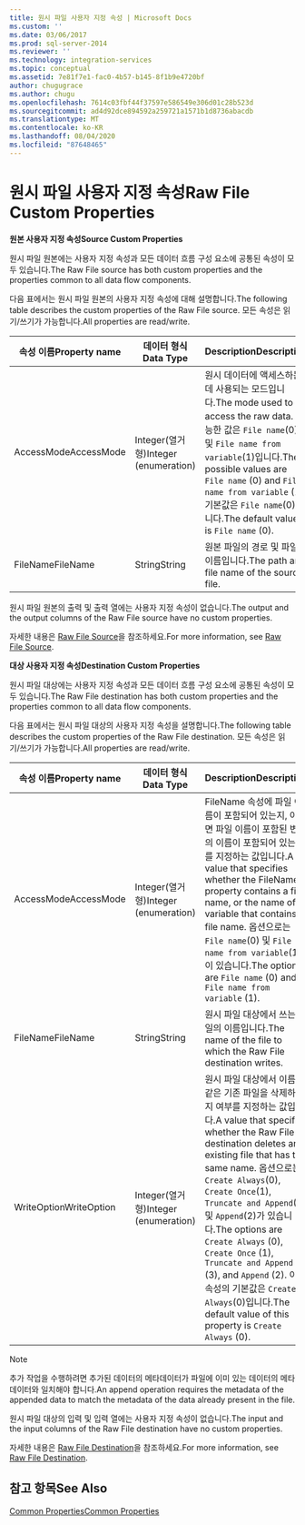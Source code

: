 ```yaml
---
title: 원시 파일 사용자 지정 속성 | Microsoft Docs
ms.custom: ''
ms.date: 03/06/2017
ms.prod: sql-server-2014
ms.reviewer: ''
ms.technology: integration-services
ms.topic: conceptual
ms.assetid: 7e81f7e1-fac0-4b57-b145-8f1b9e4720bf
author: chugugrace
ms.author: chugu
ms.openlocfilehash: 7614c03fbf44f37597e586549e306d01c28b523d
ms.sourcegitcommit: ad4d92dce894592a259721a1571b1d8736abacdb
ms.translationtype: MT
ms.contentlocale: ko-KR
ms.lasthandoff: 08/04/2020
ms.locfileid: "87648465"
---
```

# <a name="raw-file-custom-properties"></a><span data-ttu-id="eed80-102">원시 파일 사용자 지정 속성</span><span class="sxs-lookup"><span data-stu-id="eed80-102">Raw File Custom Properties</span></span>
  <span data-ttu-id="eed80-103">**원본 사용자 지정 속성**</span><span class="sxs-lookup"><span data-stu-id="eed80-103">**Source Custom Properties**</span></span>  
  
 <span data-ttu-id="eed80-104">원시 파일 원본에는 사용자 지정 속성과 모든 데이터 흐름 구성 요소에 공통된 속성이 모두 있습니다.</span><span class="sxs-lookup"><span data-stu-id="eed80-104">The Raw File source has both custom properties and the properties common to all data flow components.</span></span>  
  
 <span data-ttu-id="eed80-105">다음 표에서는 원시 파일 원본의 사용자 지정 속성에 대해 설명합니다.</span><span class="sxs-lookup"><span data-stu-id="eed80-105">The following table describes the custom properties of the Raw File source.</span></span> <span data-ttu-id="eed80-106">모든 속성은 읽기/쓰기가 가능합니다.</span><span class="sxs-lookup"><span data-stu-id="eed80-106">All properties are read/write.</span></span>  
  
|<span data-ttu-id="eed80-107">속성 이름</span><span class="sxs-lookup"><span data-stu-id="eed80-107">Property name</span></span>|<span data-ttu-id="eed80-108">데이터 형식</span><span class="sxs-lookup"><span data-stu-id="eed80-108">Data Type</span></span>|<span data-ttu-id="eed80-109">Description</span><span class="sxs-lookup"><span data-stu-id="eed80-109">Description</span></span>|  
|-------------------|---------------|-----------------|  
|<span data-ttu-id="eed80-110">AccessMode</span><span class="sxs-lookup"><span data-stu-id="eed80-110">AccessMode</span></span>|<span data-ttu-id="eed80-111">Integer(열거형)</span><span class="sxs-lookup"><span data-stu-id="eed80-111">Integer (enumeration)</span></span>|<span data-ttu-id="eed80-112">원시 데이터에 액세스하는 데 사용되는 모드입니다.</span><span class="sxs-lookup"><span data-stu-id="eed80-112">The mode used to access the raw data.</span></span> <span data-ttu-id="eed80-113">가능한 값은 `File name`(0) 및 `File name from variable`(1)입니다.</span><span class="sxs-lookup"><span data-stu-id="eed80-113">The possible values are `File name` (0) and `File name from variable` (1).</span></span> <span data-ttu-id="eed80-114">기본값은 `File name`(0)입니다.</span><span class="sxs-lookup"><span data-stu-id="eed80-114">The default value is `File name` (0).</span></span>|  
|<span data-ttu-id="eed80-115">FileName</span><span class="sxs-lookup"><span data-stu-id="eed80-115">FileName</span></span>|<span data-ttu-id="eed80-116">String</span><span class="sxs-lookup"><span data-stu-id="eed80-116">String</span></span>|<span data-ttu-id="eed80-117">원본 파일의 경로 및 파일 이름입니다.</span><span class="sxs-lookup"><span data-stu-id="eed80-117">The path and file name of the source file.</span></span>|  
  
 <span data-ttu-id="eed80-118">원시 파일 원본의 출력 및 출력 열에는 사용자 지정 속성이 없습니다.</span><span class="sxs-lookup"><span data-stu-id="eed80-118">The output and the output columns of the Raw File source have no custom properties.</span></span>  
  
 <span data-ttu-id="eed80-119">자세한 내용은 [Raw File Source](raw-file-source.md)을 참조하세요.</span><span class="sxs-lookup"><span data-stu-id="eed80-119">For more information, see [Raw File Source](raw-file-source.md).</span></span>  
  
 <span data-ttu-id="eed80-120">**대상 사용자 지정 속성**</span><span class="sxs-lookup"><span data-stu-id="eed80-120">**Destination Custom Properties**</span></span>  
  
 <span data-ttu-id="eed80-121">원시 파일 대상에는 사용자 지정 속성과 모든 데이터 흐름 구성 요소에 공통된 속성이 모두 있습니다.</span><span class="sxs-lookup"><span data-stu-id="eed80-121">The Raw File destination has both custom properties and the properties common to all data flow components.</span></span>  
  
 <span data-ttu-id="eed80-122">다음 표에서는 원시 파일 대상의 사용자 지정 속성을 설명합니다.</span><span class="sxs-lookup"><span data-stu-id="eed80-122">The following table describes the custom properties of the Raw File destination.</span></span> <span data-ttu-id="eed80-123">모든 속성은 읽기/쓰기가 가능합니다.</span><span class="sxs-lookup"><span data-stu-id="eed80-123">All properties are read/write.</span></span>  
  
|<span data-ttu-id="eed80-124">속성 이름</span><span class="sxs-lookup"><span data-stu-id="eed80-124">Property name</span></span>|<span data-ttu-id="eed80-125">데이터 형식</span><span class="sxs-lookup"><span data-stu-id="eed80-125">Data Type</span></span>|<span data-ttu-id="eed80-126">Description</span><span class="sxs-lookup"><span data-stu-id="eed80-126">Description</span></span>|  
|-------------------|---------------|-----------------|  
|<span data-ttu-id="eed80-127">AccessMode</span><span class="sxs-lookup"><span data-stu-id="eed80-127">AccessMode</span></span>|<span data-ttu-id="eed80-128">Integer(열거형)</span><span class="sxs-lookup"><span data-stu-id="eed80-128">Integer (enumeration)</span></span>|<span data-ttu-id="eed80-129">FileName 속성에 파일 이름이 포함되어 있는지, 아니면 파일 이름이 포함된 변수의 이름이 포함되어 있는지를 지정하는 값입니다.</span><span class="sxs-lookup"><span data-stu-id="eed80-129">A value that specifies whether the FileName property contains a file name, or the name of a variable that contains a file name.</span></span> <span data-ttu-id="eed80-130">옵션으로는 `File name`(0) 및 `File name from variable`(1)이 있습니다.</span><span class="sxs-lookup"><span data-stu-id="eed80-130">The options are `File name` (0) and `File name from variable` (1).</span></span>|  
|<span data-ttu-id="eed80-131">FileName</span><span class="sxs-lookup"><span data-stu-id="eed80-131">FileName</span></span>|<span data-ttu-id="eed80-132">String</span><span class="sxs-lookup"><span data-stu-id="eed80-132">String</span></span>|<span data-ttu-id="eed80-133">원시 파일 대상에서 쓰는 파일의 이름입니다.</span><span class="sxs-lookup"><span data-stu-id="eed80-133">The name of the file to which the Raw File destination writes.</span></span>|  
|<span data-ttu-id="eed80-134">WriteOption</span><span class="sxs-lookup"><span data-stu-id="eed80-134">WriteOption</span></span>|<span data-ttu-id="eed80-135">Integer(열거형)</span><span class="sxs-lookup"><span data-stu-id="eed80-135">Integer (enumeration)</span></span>|<span data-ttu-id="eed80-136">원시 파일 대상에서 이름이 같은 기존 파일을 삭제하는지 여부를 지정하는 값입니다.</span><span class="sxs-lookup"><span data-stu-id="eed80-136">A value that specifies whether the Raw File destination deletes an existing file that has the same name.</span></span> <span data-ttu-id="eed80-137">옵션으로는 `Create Always`(0), `Create Once`(1), `Truncate and Append`(3) 및 `Append`(2)가 있습니다.</span><span class="sxs-lookup"><span data-stu-id="eed80-137">The options are `Create Always` (0), `Create Once` (1), `Truncate and Append` (3), and `Append` (2).</span></span> <span data-ttu-id="eed80-138">이 속성의 기본값은 `Create Always`(0)입니다.</span><span class="sxs-lookup"><span data-stu-id="eed80-138">The default value of this property is `Create Always` (0).</span></span>|  
  
> [!NOTE]  
>  <span data-ttu-id="eed80-139">추가 작업을 수행하려면 추가된 데이터의 메타데이터가 파일에 이미 있는 데이터의 메타데이터와 일치해야 합니다.</span><span class="sxs-lookup"><span data-stu-id="eed80-139">An append operation requires the metadata of the appended data to match the metadata of the data already present in the file.</span></span>  
  
 <span data-ttu-id="eed80-140">원시 파일 대상의 입력 및 입력 열에는 사용자 지정 속성이 없습니다.</span><span class="sxs-lookup"><span data-stu-id="eed80-140">The input and the input columns of the Raw File destination have no custom properties.</span></span>  
  
 <span data-ttu-id="eed80-141">자세한 내용은 [Raw File Destination](raw-file-destination.md)을 참조하세요.</span><span class="sxs-lookup"><span data-stu-id="eed80-141">For more information, see [Raw File Destination](raw-file-destination.md).</span></span>  
  
## <a name="see-also"></a><span data-ttu-id="eed80-142">참고 항목</span><span class="sxs-lookup"><span data-stu-id="eed80-142">See Also</span></span>  
 [<span data-ttu-id="eed80-143">Common Properties</span><span class="sxs-lookup"><span data-stu-id="eed80-143">Common Properties</span></span>](../common-properties.md)  
  
  
